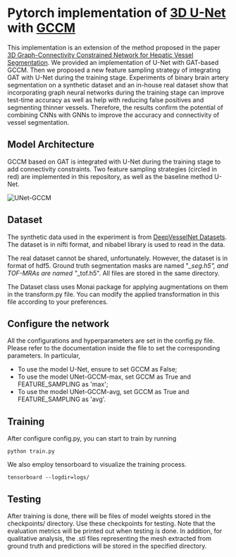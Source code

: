 # Pytorch implementation of [3D U-Net](https://arxiv.org/pdf/1606.06650v1.pdf) with [GCCM](https://pubmed.ncbi.nlm.nih.gov/34613925/)

This implementation is an extension of the method proposed in the paper [3D Graph-Connectivity Constrained Network for Hepatic Vessel Segmentation](https://pubmed.ncbi.nlm.nih.gov/34613925/). We provided an implementation of U-Net with GAT-based GCCM. Then we proposed a new feature sampling strategy of integrating GAT with U-Net during the training stage. Experiments of binary brain artery segmentation on a synthetic dataset and an in-house real dataset show that incorporating graph neural networks during the training stage can improve test-time accuracy as well as help with reducing false positives and segmenting thinner vessels. Therefore, the results confirm the potential of combining CNNs with GNNs to improve the accuracy and connectivity of vessel segmentation.

## Model Architecture

GCCM based on GAT is integrated with U-Net during the training stage to add connectivity constraints. Two feature sampling strategies (circled in red) are implemented in this repository, as well as the baseline method U-Net.

![UNet-GCCM](https://github.com/yuqinghuang01/UNet-GCCM/blob/main/UNet-GCCM.png)

## Dataset

The synthetic data used in the experiment is from [DeepVesselNet Datasets](https://github.com/giesekow/deepvesselnet/wiki/Datasets#time-of-flight-tof-magnetic-resonance-angiography-mra-data). The dataset is in nifti format, and nibabel library is used to read in the data.

The real dataset cannot be shared, unfortunately. However, the dataset is in format of hdf5. Ground truth segmentation masks are named "*_seg.h5", and TOF-MRAs are named "*_tof.h5". All files are stored in the same directory.

The Dataset class uses Monai package for applying augmentations on them in the transform.py file. You can modify the applied transformation in this file according to your preferences.

## Configure the network

All the configurations and hyperparameters are set in the config.py file. Please refer to the documentation inside the file to set the corresponding parameters. In particular, 
- To use the model U-Net, ensure to set GCCM as False;
- To use the model UNet-GCCM-max, set GCCM as True and FEATURE_SAMPLING as 'max';
- To use the model UNet-GCCM-avg, set GCCM as True and FEATURE_SAMPLING as 'avg'.

## Training

After configure config.py, you can start to train by running

`python train.py`

We also employ tensorboard to visualize the training process.

`tensorboard --logdir=logs/`

## Testing

After training is done, there will be files of model weights stored in the checkpoints/ directory. Use these checkpoints for testing. Note that the evaluation metrics will be printed out when testing is done. In addition, for qualitative analysis, the .stl files representing the mesh extracted from ground truth and predictions will be stored in the specified directory.
